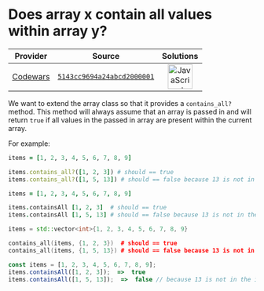 [_metadata_:generated]: - "true"

# Does array x contain all values within array y?

<!-- INFO TABLE BEGIN -->

| Provider                                        | Source                                                                               | Solutions                                                                                                                                                    |
| :---------------------------------------------: | :----------------------------------------------------------------------------------: | :----------------------------------------------------------------------------------------------------------------------------------------------------------: |
| [Codewars](../../../docs/providers/Codewars.md) | [`5143cc9694a24abcd2000001`](https://www.codewars.com/kata/5143cc9694a24abcd2000001) | [<img src="https://res.cloudinary.com/rascaltwo/image/upload/v1631924076/javascript_ehszr7.svg" alt="JavaScript" title="JavaScript" width="50" />](solve.js) |

<!-- INFO TABLE END -->

We want to extend the array class so that it provides a `contains_all?` method. This method will always assume that an array is passed in and will return `true` if all values in the passed in array are present within the current array. 

For example:

```ruby
items = [1, 2, 3, 4, 5, 6, 7, 8, 9]

items.contains_all?([1, 2, 3]) # should == true
items.contains_all?([1, 5, 13]) # should == false because 13 is not in the items array
```
```coffeescript
items = [1, 2, 3, 4, 5, 6, 7, 8, 9]

items.containsAll [1, 2, 3]  # should == true
items.containsAll [1, 5, 13] # should == false because 13 is not in the items array
```
```cpp
items = std::vector<int>{1, 2, 3, 4, 5, 6, 7, 8, 9}

contains_all(items, {1, 2, 3})  # should == true
contains_all(items, {1, 5, 13}) # should == false because 13 is not in the items array
```
```javascript
const items = [1, 2, 3, 4, 5, 6, 7, 8, 9];
items.containsAll([1, 2, 3]);  =>  true
items.containsAll([1, 5, 13]);  =>  false // because 13 is not in the items array
```
